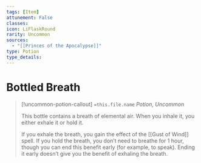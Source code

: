 ```yaml
---
tags: [Item]
attunement: False
classes: 
icon: LiFlaskRound
rarity: Uncommon
sources:
  - "[[Princes of the Apocalypse]]"
type: Potion
type_details: 
---
```

# Bottled Breath
>[!uncommon-potion-callout] `=this.file.name`
>*Potion, Uncommon*
>
>This bottle contains a breath of elemental air. When you inhale it, you either exhale it or hold it.
>
>If you exhale the breath, you gain the effect of the [[Gust of Wind]] spell. If you hold the breath, you don’t need to breathe for 1 hour, though you can end this benefit early (for example, to speak). Ending it early doesn’t give you the benefit of exhaling the breath.
>
>
